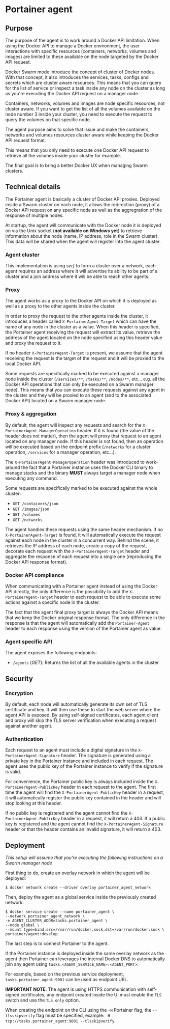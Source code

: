 # Portainer agent

## Purpose

The purpose of the agent is to work around a Docker API limitation. When using the
Docker API to manage a Docker environment, the user interactions with specific resources
(containers, networks, volumes and images) are limited to these available on the node targeted by the
Docker API request.

Docker Swarm mode introduce the concept of cluster of Docker nodes. With that concept, it
also introduces the services, tasks, configs and secrets which are cluster aware resources.
This means that you can query for the list of service or inspect a task inside any node on the cluster
as long as you're executing the Docker API request on a manager node.

Containers, networks, volumes and images are node specific resources, not cluster aware.
If you want to get the list of all the volumes available on the node number 3 inside your cluster,
you need to execute the request to query the volumes on that specific node.

The agent purpose aims to solve that issue and make the containers, networks and volumes resources cluster aware while
keeping the Docker API request format.

This means that you only need to execute one Docker API request to retrieve all the volumes inside your cluster for example.

The final goal is to bring a better Docker UX when managing Swarm clusters.

## Technical details

The Portainer agent is basically a cluster of Docker API proxies. Deployed inside a Swarm cluster on each node, it allows the
redirection (proxy) of a Docker API request on any specific node as well as the aggregration of the response of multiple nodes.

At startup, the agent will communicate with the Docker node it is deployed on via the Unix socket (**not available on Windows yet**) to retrieve information about the node (name, IP address, role in the Swarm cluster). This data will be shared when the agent will register into the agent cluster.

### Agent cluster

This implementation is using *serf* to form a cluster over a network, each agent requires an address where it will advertise its
ability to be part of a cluster and a join address where it will be able to reach other agents.

### Proxy

The agent works as a proxy to the Docker API on which it is deployed as well as a proxy to the other agents inside the cluster.

In order to proxy the request to the other agents inside the cluster, it introduces a header called `X-PortainerAgent-Target` which can have
the name of any node in the cluster as a value. When this header is specified, the Portainer agent receiving the request will extract its value, retrieve the address of the agent located on the node specified using this header value and proxy the request to it.

If no header `X-PortainerAgent-Target` is present, we assume that the agent receiving the request is the target of the request and it will
be proxied to the local Docker API.

Some requests are specifically marked to be executed against a manager node inside the cluster (`/services/**`, `/tasks/**`, `/nodes/**`, etc... e.g. all the Docker API operations that can only be executed on a Swarm manager node). This means that you can execute these requests
against any agent in the cluster and they will be proxied to an agent (and to the associated Docker API) located on a Swarm manager node.

### Proxy & aggregation

By default, the agent will inspect any requests and search for the `X-PortainerAgent-ManagerOperation` header. If it is found (the value of the header does not matter),
then the agent will proxy that request to an agent located on any manager node. If this header is not found, then an operation will be executed based on the endpoint prefix (`/networks` for a cluster operation, `/services` for a manager operation, etc...).

The `X-PortainerAgent-ManagerOperation` header was introduced to work-around the fact that a Portainer instance uses the Docker CLI binary to manage stacks and the binary
**MUST** always target a manager node when executing any command.

Some requests are specifically marked to be executed against the whole cluster:

* `GET /containers/json`
* `GET /images/json`
* `GET /volumes`
* `GET /networks`

The agent handles these requests using the same header mechanism. If no `X-PortainerAgent-Target` is found, it will automatically execute
the request against each node in the cluster in a concurrent way. Behind the scene, it retrieves the IP address of each node, create a copy of the request, decorate each request with the `X-PortainerAgent-Target` header and aggregate the response of each request into a single one (reproducing the Docker API response format).


### Docker API compliance

When communicating with a Portainer agent instead of using the Docker API directly, the only difference is the possibility to add the `X-PortainerAgent-Target` header to each request to be able to execute some actions against a specific node in the cluster.

The fact that the agent final proxy target is always the Docker API means that we keep the Docker original response format. The only difference in the response is that the agent will automatically add the `Portainer-Agent` header to each response using the version of the Portainer agent as value.

### Agent specific API

The agent exposes the following endpoints:

* `/agents` (*GET*): Returns the list of all the available agents in the cluster

## Security

### Encryption

By default, each node will automatically generate its own set of TLS certificate and key. It will then use these to start the web
server where the agent API is exposed. By using self-signed certificates, each agent client and proxy will skip the TLS server verification when executing a request against another agent.

### Authentication

Each request to an agent must include a digital signature in the `X-PortainerAgent-Signature` header. The signature is generated using a private key in the Portainer instance and included in each request. The agent uses the public key of the Portainer instance to verify if the signature is valid.

For convenience, the Portainer public key is always included inside the `X-PortainerAgent-PublicKey` header in each request to the agent. The first time the agent will
find the `X-PortainerAgent-PublicKey` header in a request, it will automatically register the public key contained in the header and will stop looking at this header.

If no public key is registered and the agent cannot find the `X-PortainerAgent-PublicKey` header in a request, it will return a 403. If a public key is registered and
the agent cannot find the `X-PortainerAgent-Signature` header or that the header contains an invalid signature, it will return a 403.

## Deployment

*This setup will assume that you're executing the following instructions on a Swarm manager node*

First thing to do, create an overlay network in which the agent will be deployed:

```
$ docker network create --driver overlay portainer_agent_network
```

Then, deploy the agent as a global service inside the previously created network:

```
$ docker service create --name portainer_agent \
--network portainer_agent_network \
-e AGENT_CLUSTER_ADDR=tasks.portainer_agent \
--mode global \
--mount type=bind,src=//var/run/docker.sock,dst=/var/run/docker.sock \
portainer/agent:develop
```

The last step is to connect Portainer to the agent.

If the Portainer instance is deployed inside the same overlay network as the agent then
Portainer can leverages the internal Docker DNS to automatically join any agent using `tasks.<AGENT_SERVICE_NAME>:<AGENT_PORT>`.

For example, based on the previous service deployment, `tasks.portainer_agent:9001` can be used as endpoint URL.

**IMPORTANT NOTE**: The agent is using HTTPS communication with self-signed certificates, any endpoint created inside the UI must
enable the `TLS` switch and use the `TLS only` option.

When creating the endpoint on the CLI using the `-H` Portainer flag, the `--tlsskipverify` flag must be specified, example: `-H tcp://tasks.portainer_agent:9001 --tlsskipverify`.
